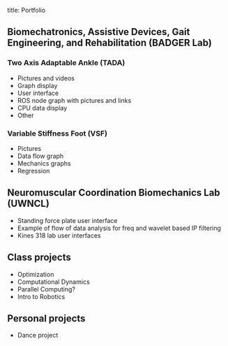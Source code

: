 title: Portfolio

## Biomechatronics, Assistive Devices, Gait Engineering, and Rehabilitation (BADGER Lab)
### Two Axis Adaptable Ankle (TADA)
* Pictures and videos
* Graph display
* User interface
* ROS node graph with pictures and links
* CPU data display
* Other
### Variable Stiffness Foot (VSF)
* Pictures
* Data flow graph
* Mechanics graphs
* Regression
## Neuromuscular Coordination Biomechanics Lab (UWNCL)
* Standing force plate user interface
* Example of flow of data analysis for freq and wavelet based IP filtering
* Kines 318 lab user interfaces
## Class projects
* Optimization
* Computational Dynamics
* Parallel Computing?
* Intro to Robotics
## Personal projects
* Dance project